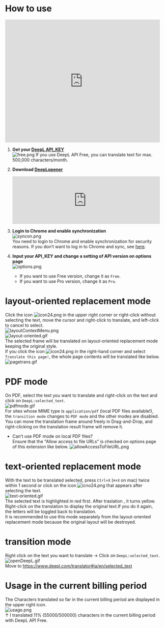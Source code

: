 # How to use

<iframe width="100%" height="400" src="https://www.youtube.com/embed/YlKi-NVJV-E" title="YouTube video player" frameborder="0" allow="accelerometer; autoplay; clipboard-write; encrypted-media; gyroscope; picture-in-picture" allowfullscreen></iframe>
  
  
1. **Get your [DeepL API_KEY](https://www.deepl.com/en/pro/change-plan#developer)**  
   ![free.png](https://cdn-ak.f.st-hatena.com/images/fotolife/t/t3ahat/20210516/20210516184206.png)
   If you use DeepL API Free, you can translate text for max. 500,000 characters/month.

2.  **Download [DeepLopener](https://chrome.google.com/webstore/detail/deepl-opener-pro/almdndhiblbhbnoaakhgefcpmbaoljde)**
    <iframe class="embed-card embed-webcard" style="display: block; width: 100%; height: 155px; max-width: 500px; margin: 10px 0px;" title="DeepLopener" src="https://hatenablog-parts.com/embed?url=https%3A%2F%2Fchrome.google.com%2Fwebstore%2Fdetail%2Fdeeplopener%2Falmdndhiblbhbnoaakhgefcpmbaoljde" frameborder="0" scrolling="no"></iframe>

3.  **Login to Chrome and enable synchronization**  
    ![syncon.png](https://github.com/T3aHat/DeepLopener/raw/main/images/syncon.png)  
    You need to login to Chrome and enable synchronization for security reasons.
    If you don’t want to log in to Chrome and sync, see [here](http://teahat.ml/DeepLopener/#chrome-sync).

4.  **Input your API_KEY and change a setting of API version on options page**  
    ![options.png](https://github.com/T3aHat/DeepLopener/raw/main/images/options.png)
    - If you want to use Free version, change it as `Free`.
    - If you want to use Pro version, change it as `Pro`.

# layout-oriented replacement mode

Click the icon ![icon24.png](https://github.com/T3aHat/DeepLopener/raw/main/icon24.png) in the upper right corner
or right-click without selecting the text,
move the cursor and right-click to translate, and left-click to cancel to select.  
![layoutContextMenu.png](https://github.com/T3aHat/DeepLopener/blob/main/images/layoutContextMenu.png)  
![layout-oriented.gif](https://github.com/T3aHat/DeepLopener/raw/main/images/layout-oriented.gif)  
The selected frame will be translated on layout-oriented replacement mode keeping the original style.  
If you click the icon ![icon24.png](https://github.com/T3aHat/DeepLopener/raw/main/icon24.png) in the right-hand corner and
select `Translate this page!`, the whole page contents will be translated like below.  
![pagetrans.gif](https://github.com/T3aHat/DeepLopener/raw/main/images/pagetrans.gif)

# PDF mode

On PDF, select the text you want to translate and right-click on the text and click on `DeepL:selected_text`.  
![pdfmode.gif](https://github.com/T3aHat/DeepLopener/raw/main/images/pdfmode.gif)  
For sites whose MIME type is `application/pdf` (local PDF files available!), the `transition mode` changes to `PDF mode` and the other modes are disabled.  
You can move the translation frame around freely in Drag-and-Drop, and right-clicking on the translation result frame will remove it.

- Can't use PDF mode on local PDF files?  
  Ensure that the "Allow access to file URLs" is checked on options page of this extension like below.
  ![allowAccessToFileURL.png](https://github.com/T3aHat/DeepLopener/raw/main/images/allowAccessToFileURL.png)

# text-oriented replacement mode

With the text to be translated selected, press `Ctrl+X` (`⌘+X` on mac) twice within 1 second or click on the icon ![icno24.png](https://github.com/T3aHat/DeepLopener/raw/main/icon24.png) that appears after selecting the text.  
![text-oriented.gif](https://github.com/T3aHat/DeepLopener/raw/main/images/text-oriented.gif)  
The selected text is highlighted in red first. After traslation , it turns yellow.  
Right-click on the translation to display the original text.If you do it again, the letters will be toggled back to translation.  
It is recommended to use this mode separately from the layout-oriented replacement mode because the original layout will be destroyed.

# transition mode

Right click on the text you want to translate → Click on `DeepL:selected_text`.  
![openDeepL.gif](https://github.com/T3aHat/DeepLopener/raw/main/images/openDeepL.gif)  
Move to https://www.deepl.com/translator#ja/en/selected_text

# Usage in the current billing period

The Characters translated so far in the current billing period are displayed in the upper right icon.  
 ![usage.png](https://github.com/T3aHat/DeepLopener/raw/main/images/usage.png)  
↑ I translated 11% (55000/500000) characters in the current billing period with DeepL API Free.
